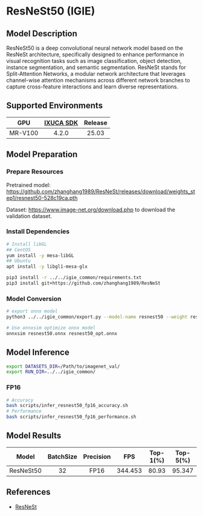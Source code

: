 # ResNeSt50 (IGIE)

## Model Description

ResNeSt50 is a deep convolutional neural network model based on the ResNeSt architecture, specifically designed to enhance performance in visual recognition tasks such as image classification, object detection, instance segmentation, and semantic segmentation. ResNeSt stands for Split-Attention Networks, a modular network architecture that leverages channel-wise attention mechanisms across different network branches to capture cross-feature interactions and learn diverse representations.

## Supported Environments

| GPU    | [IXUCA SDK](https://gitee.com/deep-spark/deepspark#%E5%A4%A9%E6%95%B0%E6%99%BA%E7%AE%97%E8%BD%AF%E4%BB%B6%E6%A0%88-ixuca) | Release |
| :----: | :----: | :----: |
| MR-V100 | 4.2.0     |  25.03  |

## Model Preparation

### Prepare Resources

Pretrained model: <https://github.com/zhanghang1989/ResNeSt/releases/download/weights_step1/resnest50-528c19ca.pth>

Dataset: <https://www.image-net.org/download.php> to download the validation dataset.

### Install Dependencies

```bash
# Install libGL
## CentOS
yum install -y mesa-libGL
## Ubuntu
apt install -y libgl1-mesa-glx

pip3 install -r ../../igie_common/requirements.txt
pip3 install git+https://github.com/zhanghang1989/ResNeSt
```

### Model Conversion

```bash
# export onnx model
python3 ../../igie_common/export.py --model-name resnest50 --weight resnest50-528c19ca.pth --output resnest50.onnx

# Use onnxsim optimize onnx model
onnxsim resnest50.onnx resnest50_opt.onnx

```

## Model Inference

```bash
export DATASETS_DIR=/Path/to/imagenet_val/
export RUN_DIR=../../igie_common/
```

### FP16

```bash
# Accuracy
bash scripts/infer_resnest50_fp16_accuracy.sh
# Performance
bash scripts/infer_resnest50_fp16_performance.sh
```

## Model Results

| Model     | BatchSize | Precision | FPS     | Top-1(%) | Top-5(%) |
| :----: | :----: | :----: | :----: | :----: | :----: |
| ResNeSt50 | 32        | FP16      | 344.453 | 80.93    | 95.347   |

## References

- [ResNeSt](https://github.com/zhanghang1989/ResNeSt)
